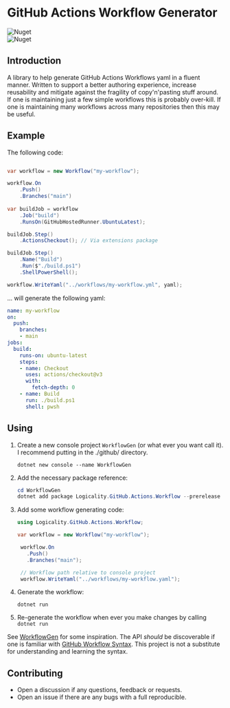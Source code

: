 # GitHub Actions Workflow Generator

![Nuget](https://img.shields.io/nuget/v/Logicality.GitHub.Actions.Workflow?label=Logicality.GitHub.Actions.Workflow&style=flat-square) </br>
![Nuget](https://img.shields.io/nuget/v/Logicality.GitHub.Actions.Workflow.Extensions?label=Logicality.GitHub.Actions.Workflow.Extensions&style=flat-square)

## Introduction

A library to help generate GitHub Actions Workflows yaml in a
fluent manner. Written to support a better authoring experience, increase
reusability and mitigate against the fragility of copy'n'pasting stuff around.
If one is maintaining just a few simple workflows this is probably over-kill.
If one is maintaining many workflows across many repositories then this may
be useful.

## Example

The following code:

```csharp

var workflow = new Workflow("my-workflow");

workflow.On
    .Push()
    .Branches("main")
    
var buildJob = workflow
    .Job("build")
    .RunsOn(GitHubHostedRunner.UbuntuLatest);

buildJob.Step()
    .ActionsCheckout(); // Via extensions package

buildJob.Step()
    .Name("Build")
    .Run($"./build.ps1")
    .ShellPowerShell();

workflow.WriteYaml("../workflows/my-workflow.yml", yaml);
```

... will generate the following yaml:

```yaml
name: my-workflow
on:
  push:
    branches:
    - main
jobs:
  build:
    runs-on: ubuntu-latest
    steps:
    - name: Checkout
      uses: actions/checkout@v3
      with:
        fetch-depth: 0
    - name: Build
      run: ./build.ps1
      shell: pwsh
```

## Using

1. Create a new console project `WorkflowGen` (or what ever you want call it). I
   recommend putting in the ./github/ directory.

   `dotnet new console --name WorkflowGen`

2. Add the necessary package reference:

   ```powershell
   cd WorkflowGen
   dotnet add package Logicality.GitHub.Actions.Workflow --prerelease
   ```

3. Add some workflow generating code:

   ```csharp
   using Logicality.GitHub.Actions.Workflow;

   var workflow = new Workflow("my-workflow");

    workflow.On
      .Push()
      .Branches("main");

    // Workflow path relative to console project
    workflow.WriteYaml("../workflows/my-workflow.yaml"); 

   ```

4. Generate the workflow:

    `dotnet run`

5. Re-generate the workflow when ever you make changes by calling `dotnet run`

See [WorkflowGen](../../.github/WorkflowGen/Program.cs) for some inspiration.
The API _should_ be discoverable if one is familiar with [GitHub Workflow
Syntax](https://docs.github.com/en/actions/using-workflows/workflow-syntax-for-github-actions). This project is not a substitute for understanding and learning the syntax.

## Contributing

- Open a discussion if any questions, feedback or requests.
- Open an issue if there are any bugs with a full reproducible.
